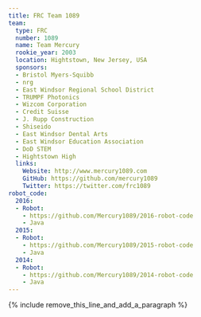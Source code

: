 ```yaml
---
title: FRC Team 1089
team:
  type: FRC
  number: 1089
  name: Team Mercury
  rookie_year: 2003
  location: Hightstown, New Jersey, USA
  sponsors:
  - Bristol Myers-Squibb
  - nrg
  - East Windsor Regional School District
  - TRUMPF Photonics
  - Wizcom Corporation
  - Credit Suisse
  - J. Rupp Construction
  - Shiseido
  - East Windsor Dental Arts
  - East Windsor Education Association
  - DoD STEM
  - Hightstown High
  links:
    Website: http://www.mercury1089.com
    GitHub: https://github.com/mercury1089
    Twitter: https://twitter.com/frc1089
robot_code:
  2016:
  - Robot:
    - https://github.com/Mercury1089/2016-robot-code
    - Java
  2015:
  - Robot:
    - https://github.com/Mercury1089/2015-robot-code
    - Java
  2014:
  - Robot:
    - https://github.com/Mercury1089/2014-robot-code
    - Java
---
```


{% include remove_this_line_and_add_a_paragraph %}